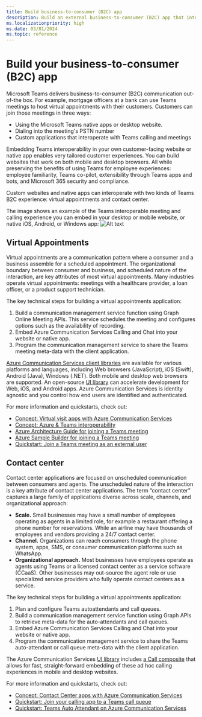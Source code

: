 ```yaml
---
title: Build business-to-consumer (B2C) app
description: Build an external business-to-consumer (B2C) app that interoperates with Teams
ms.localizationpriority: high
ms.date: 03/01/2024
ms.topic: reference
---
```


# Build your business-to-consumer (B2C) app

Microsoft Teams delivers business-to-consumer (B2C) communication out-of-the box. For example, mortgage officers at a bank can use Teams meetings to host virtual appointments with their customers. Customers can join those meetings in three ways:

- Using the Microsoft Teams native apps or desktop website.
- Dialing into the meeting's PSTN number
- Custom applications that interoperate with Teams calling and meetings

Embedding Teams interoperability in your own customer-facing website or native app enables very tailored customer experiences. You can build websites that work on both mobile and desktop browsers. All while preserving the benefits of using Teams for employee experiences: employee familiarity, Teams co-pilot, extensibility through Teams apps and bots, and Microsoft 365 security and compliance.

Custom websites and native apps can interoperate with two kinds of Teams B2C experience: virtual appointments and contact center.

The image shows an example of the Teams interoperable meeting and calling experience you can embed in your desktop or mobile website, or native iOS, Android, or Windows app:
![Alt text](https://azure.github.io/communication-ui-library/images/call-with-chat-composite-hero.png "Screenshot of the meeting and calling experiences you can embed in your own app or website")


## Virtual Appointments

Virtual appointments are a communication pattern where a consumer and a business assemble for a scheduled appointment. The organizational boundary between consumer and business, and scheduled nature of the interaction, are key attributes of most virtual appointments. Many industries operate virtual appointments: meetings with a healthcare provider, a loan officer, or a product support technician.

The key technical steps for building a virtual appointments application:

1. Build a communication management service function using Graph Online Meeting APIs. This service schedules the meeting and configures options such as the availability of recording.
2. Embed Azure Communication Services Calling and Chat into your website or native app.
3. Program the communication management service to share the Teams meeting meta-data with the client application.

[Azure Communication Services client libraries](https://learn.microsoft.com/azure/communication-services/concepts/sdk-options) are available for various platforms and languages, including Web browsers (JavaScript), iOS (Swift), Android (Java), Windows (.NET). Both mobile and desktop web browsers are supported. An open-source [UI library](https://learn.microsoft.com/azure/communication-services/concepts/ui-library/ui-library-overview) can accelerate development for Web, iOS, and Android apps. Azure Communication Services is identity agnostic and you control how end users are identified and authenticated.

For more information and quickstarts, check out:

- [Concept: Virtual visit apps with Azure Communication Services](https://learn.microsoft.com/azure/communication-services/tutorials/virtual-visits)
- [Concept: Azure & Teams interoperability](https://learn.microsoft.com/azure/communication-services/concepts/interop/guest/overview)
- [Azure Architecture Guide for joining a Teams meeting](https://learn.microsoft.com/azure/architecture/guide/mobile/azure-communication-services-architecture#microsoft-365-and-teams)
- [Azure Sample Builder for joining a Teams meeting](https://aka.ms/acs-sample-builder)
- [Quickstart: Join a Teams meeting as an external user](https://learn.microsoft.com/azure/communication-services/quickstarts/voice-video-calling/get-started-teams-interop?pivots=platform-android)

## Contact center

Contact center applications are focused on unscheduled communication between consumers and agents. The unscheduled nature of the interaction is a key attribute of contact center applications. The term “contact center” captures a large family of applications diverse across scale, channels, and organizational approach:

- **Scale.** Small businesses may have a small number of employees operating as agents in a limited role, for example a restaurant offering a phone number for reservations. While an airline may have thousands of employees and vendors providing a 24/7 contact center.
- **Channel.** Organizations can reach consumers through the phone system, apps, SMS, or consumer communication platforms such as WhatsApp.
- **Organizational approach.** Most businesses have employees operate as agents using Teams or a licensed contact center as a service software (CCaaS). Other businesses may out-source the agent role or use specialized service providers who fully operate contact centers as a service.

The key technical steps for building a virtual appointments application:

1. Plan and configure Teams autoattendants and call queues.
2. Build a communication management service function using Graph APIs to retrieve meta-data for the auto-attendants and call queues.
3. Embed Azure Communication Services Calling and Chat into your website or native app.
4. Program the communication management service to share the Teams auto-attendant or call queue meta-data with the client application.

The Azure Communication Services [UI library](https://learn.microsoft.com/azure/communication-services/concepts/ui-library/ui-library-overview) includes [a Call composite](https://azure.github.io/communication-ui-library/?path=/docs/composites-call-basicexample--basic-example) that allows for fast, straight-forward embedding of these ad hoc calling experiences in mobile and desktop websites.

For more information and quickstarts, check out:

- [Concept: Contact Center apps with Azure Communication Services](https://learn.microsoft.com/azure/communication-services/tutorials/contact-center)
- [Quickstart: Join your calling app to a Teams call queue](https://learn.microsoft.com/azure/communication-services/quickstarts/voice-video-calling/get-started-teams-call-queue)
- [Quickstart: Teams Auto Attendant on Azure Communication Services](https://learn.microsoft.com/azure/communication-services/quickstarts/voice-video-calling/get-started-teams-auto-attendant)
